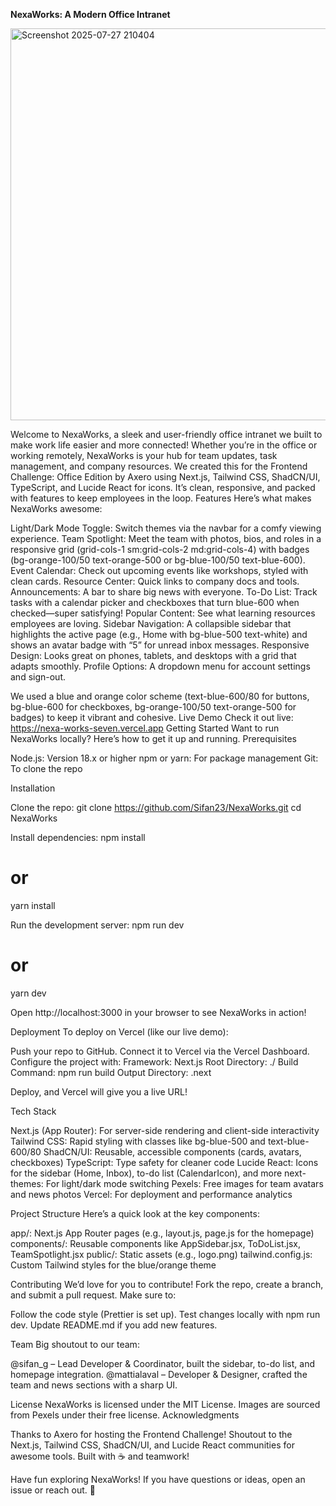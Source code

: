 **NexaWorks: A Modern Office Intranet**

<img width="1356" height="627" alt="Screenshot 2025-07-27 210404" src="https://github.com/user-attachments/assets/c826fe69-1796-4f0c-a0b5-3ca1130cd984" />


Welcome to NexaWorks, a sleek and user-friendly office intranet we built to make work life easier and more connected! Whether you’re in the office or working remotely, NexaWorks is your hub for team updates, task management, and company resources. We created this for the Frontend Challenge: Office Edition by Axero using Next.js, Tailwind CSS, ShadCN/UI, TypeScript, and Lucide React for icons. It’s clean, responsive, and packed with features to keep employees in the loop.
Features
Here’s what makes NexaWorks awesome:

Light/Dark Mode Toggle: Switch themes via the navbar for a comfy viewing experience.
Team Spotlight: Meet the team with photos, bios, and roles in a responsive grid (grid-cols-1 sm:grid-cols-2 md:grid-cols-4) with badges (bg-orange-100/50 text-orange-500 or bg-blue-100/50 text-blue-600).
Event Calendar: Check out upcoming events like workshops, styled with clean cards.
Resource Center: Quick links to company docs and tools.
Announcements: A bar to share big news with everyone.
To-Do List: Track tasks with a calendar picker and checkboxes that turn blue-600 when checked—super satisfying!
Popular Content: See what learning resources employees are loving.
Sidebar Navigation: A collapsible sidebar that highlights the active page (e.g., Home with bg-blue-500 text-white) and shows an avatar badge with “5” for unread inbox messages.
Responsive Design: Looks great on phones, tablets, and desktops with a grid that adapts smoothly.
Profile Options: A dropdown menu for account settings and sign-out.

We used a blue and orange color scheme (text-blue-600/80 for buttons, bg-blue-600 for checkboxes, bg-orange-100/50 text-orange-500 for badges) to keep it vibrant and cohesive.
Live Demo
Check it out live: https://nexa-works-seven.vercel.app
Getting Started
Want to run NexaWorks locally? Here’s how to get it up and running.
Prerequisites

Node.js: Version 18.x or higher
npm or yarn: For package management
Git: To clone the repo

Installation

Clone the repo:
git clone https://github.com/Sifan23/NexaWorks.git
cd NexaWorks


Install dependencies:
npm install
# or
yarn install


Run the development server:
npm run dev
# or
yarn dev

Open http://localhost:3000 in your browser to see NexaWorks in action!


Deployment
To deploy on Vercel (like our live demo):

Push your repo to GitHub.
Connect it to Vercel via the Vercel Dashboard.
Configure the project with:
Framework: Next.js
Root Directory: ./
Build Command: npm run build
Output Directory: .next


Deploy, and Vercel will give you a live URL!

Tech Stack

Next.js (App Router): For server-side rendering and client-side interactivity
Tailwind CSS: Rapid styling with classes like bg-blue-500 and text-blue-600/80
ShadCN/UI: Reusable, accessible components (cards, avatars, checkboxes)
TypeScript: Type safety for cleaner code
Lucide React: Icons for the sidebar (Home, Inbox), to-do list (CalendarIcon), and more
next-themes: For light/dark mode switching
Pexels: Free images for team avatars and news photos
Vercel: For deployment and performance analytics

Project Structure
Here’s a quick look at the key components:

app/: Next.js App Router pages (e.g., layout.js, page.js for the homepage)
components/: Reusable components like AppSidebar.jsx, ToDoList.jsx, TeamSpotlight.jsx
public/: Static assets (e.g., logo.png)
tailwind.config.js: Custom Tailwind styles for the blue/orange theme

Contributing
We’d love for you to contribute! Fork the repo, create a branch, and submit a pull request. Make sure to:

Follow the code style (Prettier is set up).
Test changes locally with npm run dev.
Update README.md if you add new features.

Team
Big shoutout to our team:

@sifan_g – Lead Developer & Coordinator, built the sidebar, to-do list, and homepage integration.
@mattialaval – Developer & Designer, crafted the team and news sections with a sharp UI.

License
NexaWorks is licensed under the MIT License. Images are sourced from Pexels under their free license.
Acknowledgments

Thanks to Axero for hosting the Frontend Challenge!
Shoutout to the Next.js, Tailwind CSS, ShadCN/UI, and Lucide React communities for awesome tools.
Built with ☕ and teamwork!

Have fun exploring NexaWorks! If you have questions or ideas, open an issue or reach out. 🚀
